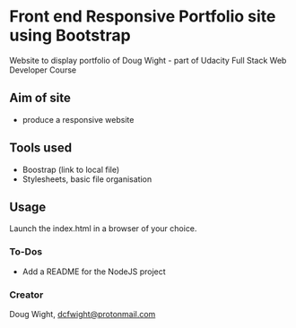 # Front end Responsive Portfolio site using Bootstrap
Website to display portfolio of Doug Wight - part of Udacity Full Stack Web Developer Course

## Aim of site
- produce a responsive website

## Tools used
- Boostrap (link to local file)
- Stylesheets, basic file organisation

## Usage
Launch the index.html in a browser of your choice.

### To-Dos
- Add a README for the NodeJS project

### Creator
Doug Wight, dcfwight@protonmail.com
